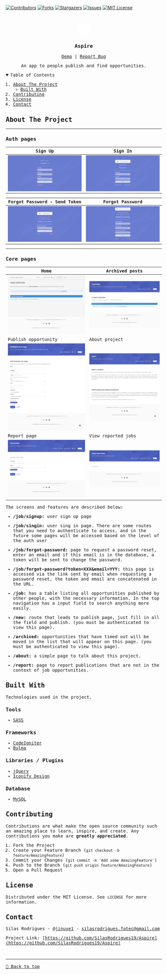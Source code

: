 [![Contributors][contributors-shield]][contributors-url]
[![Forks][forks-shield]][forks-url]
[![Stargazers][stars-shield]][stars-url]
[![Issues][issues-shield]][issues-url]
[![MIT License][license-shield]][license-url]

<!-- PROJECT LOGO -->
<br />
<samp>
<p align="center">
  <a href="#">
    <img src="./logo.svg" alt="Logo" width="35">
  </a>

  <h3 align="center" id="fuj">Aspire</h3>

  <p align="center">
    <a href="https://aspireteste.000webhostapp.com/">Demo</a>
    &#124;	
    <a href="https://github.com/SilasRodrigues19/Aspire/issues">Report Bug</a>
  </p>

  <p align="center">
    An app to people publish and find opportunities.
  </p>
</p>

<!-- TABLE OF CONTENTS -->
<details open="open">
  <summary>Table of Contents</summary>
  <ol>
    <li>
      <a href="#about-the-project">About The Project</a>
      <ul>
        <li><a href="#built-with">Built With</a></li>
      </ul>
    </li>
    <li><a href="#contributing">Contributing</a></li>
    <li><a href="#license">License</a></li>
    <li><a href="#contact">Contact</a></li>
  </ol>
</details>

<!-- ABOUT THE PROJECT -->

## About The Project

<hr>

### Auth pages

| Sign Up | Sign In |
| -------- | -------- |
| [![Preview][product-screenshot6]](https://aspireteste.000webhostapp.com/) | [![Preview][product-screenshot5]](https://aspireteste.000webhostapp.com/) |

| Forgot Password - Send Token | Forgot Password  |
| -------- | -------- |
| [![Preview][product-screenshot7]](https://aspireteste.000webhostapp.com/) | [![Preview][product-screenshot8]](https://aspireteste.000webhostapp.com/) |

<hr>

### Core pages

| Home | Archived posts |
| -------- | -------- |
| [![Preview][product-screenshot]](https://aspireteste.000webhostapp.com/) | [![Preview][product-screenshot3]](https://aspireteste.000webhostapp.com/) |
| Publish opportunity | About project |
| [![Preview][product-screenshot2]](https://aspireteste.000webhostapp.com/) | [![Preview][product-screenshot4]](https://aspireteste.000webhostapp.com/) |
| Report page | View reported jobs |
| [![Preview][product-screenshot9]](https://aspireteste.000webhostapp.com/) | [![Preview][product-screenshot10]](https://aspireteste.000webhostapp.com/) |


The screens and features are described below:

- **/job/signup:** user sign up page

- **/job/singin:** user sing in page. There are some routes that you need to authenticate to access, and in the future some pages will be accessed based on the level of the auth user

- **/job/forgot-password:** page to request a password reset, enter an email and if this email is in the database, a token will be sent to change the password.

- **/job/forgot-password?token=XXX&email=YYY:** this page is accessed via the link sent by email when requesting a password reset, the token and email are concatenated in the URL.

- **/job:** has a table listing all opportunities published by other people, with the necessary information. In the top navigation has a input field to search anything more easily.

- **/new:** route that leads to publish page, just fill in all the field and publish. (you must be authenticated to view this page).

- **/archived:** opportunities that have timed out will be moved in the list that will appear on this page. (you must be authenticated to view this page).

- **/about:** a simple page to talk about this project.

- **/report:** page to report publications that are not in the context of job opportunities.

## Built With

Technologies used in the project.

### Tools

- [SASS](https://sass-lang.com/)

### Frameworks

- [CodeIgniter](https://codeigniter.com/)
- [Bulma](https://bulma.io/)

### Libraries / Plugins

- [jQuery](https://jquery.com/)
- [Iconify Design](https://iconify.design/)

### Database

- [MySQL](https://www.mysql.com/)


<!-- CONTRIBUTING -->

## Contributing

Contributions are what make the open source community such an amazing place to learn, inspire, and create. Any contributions you make are **greatly appreciated**.

1. Fork the Project
2. Create your Feature Branch (`git checkout -b feature/AmazingFeature`)
3. Commit your Changes (`git commit -m 'Add some AmazingFeature'`)
4. Push to the Branch (`git push origin feature/AmazingFeature`)
5. Open a Pull Request

<!-- LICENSE -->

## License

Distributed under the MIT License. See `LICENSE` for more information.

<!-- CONTACT -->

## Contact

Silas Rodrigues - [@jinuye1](https://twitter.com/jinuye1) - silasrodrigues.fatec@gmail.com

Project Link: [https://github.com/SilasRodrigues19/Aspire](https://github.com/SilasRodrigues19/Aspire) <br>

<!-- MARKDOWN LINKS & IMAGES -->
<!-- https://www.markdownguide.org/basic-syntax/#reference-style-links -->

[contributors-shield]: https://img.shields.io/github/contributors/SilasRodrigues19/aspire.svg?style=for-the-badge
[contributors-url]: https://github.com/SilasRodrigues19/Aspire/graphs/contributors
[forks-shield]: https://img.shields.io/github/forks/SilasRodrigues19/aspire.svg?style=for-the-badge
[forks-url]: https://github.com/SilasRodrigues19/Aspire/network/members
[stars-shield]: https://img.shields.io/github/stars/SilasRodrigues19/aspire.svg?style=for-the-badge
[stars-url]: https://github.com/SilasRodrigues19/Aspire/stargazers
[issues-shield]: https://img.shields.io/github/issues/SilasRodrigues19/aspire.svg?style=for-the-badge
[issues-url]: https://github.com/SilasRodrigues19/Aspire/issues
[license-shield]: https://img.shields.io/github/license/SilasRodrigues19/aspire.svg?style=for-the-badge
[license-url]: https://github.com/SilasRodrigues19/Aspire/blob/master/LICENSE
[product-screenshot]: ./public/screenshots/preview.png
[product-screenshot2]: ./public/screenshots/preview2.png
[product-screenshot3]: ./public/screenshots/preview3.png
[product-screenshot4]: ./public/screenshots/preview4.png
[product-screenshot5]: ./public/screenshots/preview5.png
[product-screenshot6]: ./public/screenshots/preview6.png
[product-screenshot7]: ./public/screenshots/preview7.png
[product-screenshot8]: ./public/screenshots/preview8.png
[product-screenshot9]: ./public/screenshots/preview9.png
[product-screenshot10]: ./public/screenshots/preview10.png
[license-url]: https://github.com/SilasRodrigues19/Aspire/blob/master/LICENSE

<br><hr>
[🔼 Back to top](#fuj)
